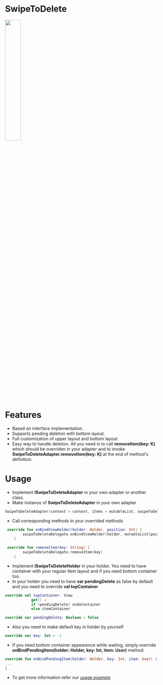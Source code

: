 # SwipeToDelete
<img src="https://cloud.githubusercontent.com/assets/1777595/26835596/4de3ba4a-4ae1-11e7-8798-90c314c6be1b.gif" width="32%"> 

# Features
* Based on interface implementation.
* Supports pending deletion with bottom layout.
* Full customization of upper layout and bottom layout.
* Easy way to handle deletion. All you need is to call **removeItem(key: K)**  which should be overriden in your adapter and to invoke **SwipeToDeleteAdapter.removeItem(key: K)** at the end of method's definition.

# Usage

* Implement **ISwipeToDeleteAdapter** in your own adapter or another class.
* Make instance of **SwipeToDeleteAdapter** in your own adapter 

```kotlin
SwipeToDeleteAdapter(context = context, items = mutableList, swipeToDeleteDelegate = this)
```

* Call corresponding methods in your overrided methods

```kotlin
 override fun onBindViewHolder(holder: Holder, position: Int) {
        swipeToDeleteDelegate.onBindViewHolder(holder, mutableList[position].name, position)
    }
    
 override fun removeItem(key: String) {
        swipeToDeleteDelegate.removeItem(key)
    }
```


* Implement **ISwipeToDeleteHolder** in your holder. You need to have container with your regular item layout and if you need bottom container too.
* In your holder you need to have **var pendingDelete** as false by default and you need to override **val topContainer**

```kotlin
override val topContainer: View
            get() =
            if (pendingDelete) undoContainer
            else itemContainer

override var pendingDelete: Boolean = false
```


* Also you need to make default key in holder by yourself 

```kotlin
override var key: Int = -1
```


* If you need bottom container appearence while waiting, simply override **onBindPendingItem(holder: Holder, key: Int, item: User)** method:

```kotlin
override fun onBindPendingItem(holder: Holder, key: Int, item: User) {
...
}
```


* To get more information refer our [usage example](https://github.com/agilie/SwipeToDelete/tree/master/app)
